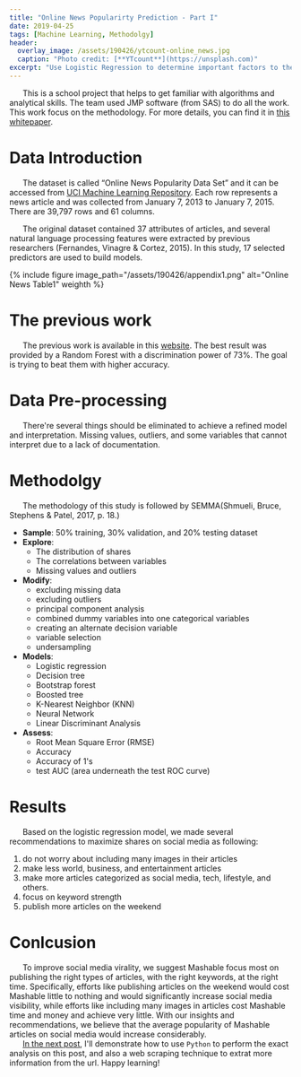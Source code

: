 ```yaml
---
title: "Online News Popularirty Prediction - Part I"
date: 2019-04-25
tags: [Machine Learning, Methodolgy]
header:
  overlay_image: /assets/190426/ytcount-online_news.jpg
  caption: "Photo credit: [**YTcount**](https://unsplash.com)"
excerpt: "Use Logistic Regression to determine important factors to the online news popularity. (Difficulty: ★☆☆☆☆) "
---
```

&nbsp;&nbsp;&nbsp;&nbsp;&nbsp;&nbsp;This is a school project that helps to get familiar with algorithms and analytical skills. The team used JMP software (from SAS) to do all the work. This work focus on the methodology. For more details, you can find it in [this whitepaper](https://github.com/chw18019/OnlineNewsPopularity/blob/master/Whitepaper_OnlineNewsPopularity.pdf).


# Data Introduction
&nbsp;&nbsp;&nbsp;&nbsp;&nbsp;&nbsp;The dataset is called “Online News Popularity Data Set” and it can be accessed from [UCI Machine Learning Repository](https://archive.ics.uci.edu). Each row represents a news article and was collected from January 7, 2013 to January 7, 2015. There are 39,797 rows and 61 columns.

&nbsp;&nbsp;&nbsp;&nbsp;&nbsp;&nbsp;The original dataset contained 37 attributes of articles, and several natural language processing features were extracted by previous researchers (Fernandes, Vinagre & Cortez, 2015). In this study, 17 selected predictors are used to build models.

{% include figure image_path="/assets/190426/appendix1.png" alt="Online News Table1" weighth %}

# The previous work
&nbsp;&nbsp;&nbsp;&nbsp;&nbsp;&nbsp;The previous work is available in this [website](https://www.researchgate.net/publication/283510525_A_Proactive_Intelligent_Decision_Support_System_for_Predicting_the_Popularity_of_Online_News). The best result was provided by a Random Forest with a discrimination power of 73%. The goal is trying to beat them with higher accuracy.


# Data Pre-processing
&nbsp;&nbsp;&nbsp;&nbsp;&nbsp;&nbsp;There're several things should be eliminated to achieve a refined model and interpretation. Missing values, outliers, and some variables that cannot interpret due to a lack of documentation.


# Methodolgy
&nbsp;&nbsp;&nbsp;&nbsp;&nbsp;&nbsp;The methodology of this study is followed by SEMMA(Shmueli, Bruce, Stephens & Patel, 2017, p. 18.)
- **Sample**: 50% training, 30% validation, and 20% testing dataset
- **Explore**: 
    - The distribution of shares
    - The correlations between variables
    - Missing values and outliers
- **Modify**: 
    - excluding missing data
    - excluding outliers
    - principal component analysis
    - combined dummy variables into one categorical variables
    - creating an alternate decision variable
    - variable selection
    - undersampling
- **Models**: 
    - Logistic regression
    - Decision tree
    - Bootstrap forest
    - Boosted tree
    - K-Nearest Neighbor (KNN)
    - Neural Network
    - Linear Discriminant Analysis
- **Assess**: 
    - Root Mean Square Error (RMSE)
    - Accuracy
    - Accuracy of 1's
    - test AUC (area underneath the test ROC curve)

# Results
&nbsp;&nbsp;&nbsp;&nbsp;&nbsp;&nbsp;Based on the logistic regression model, we made several recommendations to maximize shares on social media as following:
1. do not worry about including many images in their articles
2. make less world, business, and entertainment articles
3. make more articles categorized as social media, tech, lifestyle, and others.
4. focus on keyword strength
5. publish more articles on the weekend
 

# Conlcusion
&nbsp;&nbsp;&nbsp;&nbsp;&nbsp;&nbsp;To improve social media virality, we suggest Mashable focus most on publishing the right types of articles, with the right keywords, at the right time. Specifically, efforts like publishing articles on the weekend would cost Mashable little to nothing and would significantly increase social media visibility, while efforts like including many images in articles cost Mashable time and money and achieve very little. With our insights and recommendations, we believe that the average popularity of Mashable articles on social media would increase considerably.<br>&nbsp;&nbsp;&nbsp;&nbsp;&nbsp;&nbsp;[In the next post](https://chw18019.github.io/online_news_popularity_prediction_2/), I'll demonstrate how to use `Python` to perform the exact analysis on this post, and also a web scraping technique to extrat more information from the url. Happy learning!